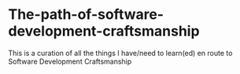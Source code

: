 # The-path-of-software-development-craftsmanship
This is a curation of all the things I have/need to learn(ed) en route to Software Development Craftsmanship
